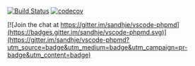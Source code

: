 [![Build Status](https://travis-ci.org/sandhje/vscode-phpmd.svg?branch=master)](https://travis-ci.org/sandhje/vscode-phpmd)
[![codecov](https://codecov.io/gh/sandhje/vscode-phpmd/branch/master/graph/badge.svg)](https://codecov.io/gh/sandhje/vscode-phpmd)



[![Join the chat at https://gitter.im/sandhje/vscode-phpmd](https://badges.gitter.im/sandhje/vscode-phpmd.svg)](https://gitter.im/sandhje/vscode-phpmd?utm_source=badge&utm_medium=badge&utm_campaign=pr-badge&utm_content=badge)